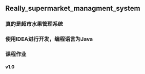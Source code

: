 ## Really_supermarket_managment_system

### 真的是超市水果管理系统

### 使用IDEA进行开发，编程语言为Java

### 课程作业

#### v1.0
